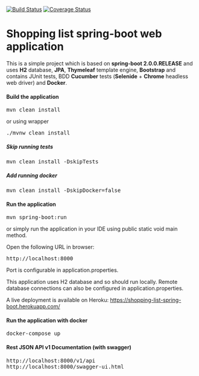 [![Build Status](https://travis-ci.org/rodionovsasha/ShoppingList.svg?branch=master)](https://travis-ci.org/rodionovsasha/ShoppingList)
[![Coverage Status](https://coveralls.io/repos/github/rodionovsasha/ShoppingList/badge.svg?branch=master)](https://coveralls.io/github/rodionovsasha/ShoppingList?branch=master)

# Shopping list spring-boot web application

This is a simple project which is based on **spring-boot 2.0.0.RELEASE** and uses **H2** database, **JPA**, **Thymeleaf** template engine, **Bootstrap** and contains JUnit tests, BDD **Cucumber** tests (**Selenide** + **Chrome** headless web driver) and **Docker**.

#### Build the application
<pre>
mvn clean install
</pre>
or using wrapper
<pre>
./mvnw clean install
</pre>
##### Skip running tests
<pre>
mvn clean install -DskipTests
</pre>
##### Add running docker
<pre>
mvn clean install -DskipDocker=false
</pre>

#### Run the application
<pre>
mvn spring-boot:run
</pre>
or simply run the application in your IDE using public static void main method.

Open the following URL in browser:
<pre>
http://localhost:8000
</pre>
Port is configurable in application.properties.

This application uses H2 database and so should run locally.
Remote database connections can also be configured in application.properties.

A live deployment is available on Heroku: https://shopping-list-spring-boot.herokuapp.com/

#### Run the application with docker
<pre>
docker-compose up
</pre>

#### Rest JSON API v1 Documentation (with swagger)
<pre>
http://localhost:8000/v1/api
http://localhost:8000/swagger-ui.html
</pre>
